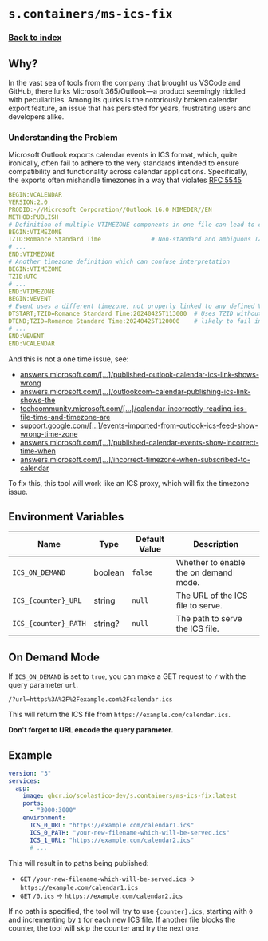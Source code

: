 # `s.containers/ms-ics-fix`

### [Back to index](../../README.md)

## Why?

In the vast sea of tools from the company that brought us VSCode and GitHub, there lurks Microsoft 365/Outlook—a product seemingly riddled with peculiarities. Among its quirks is the notoriously broken calendar export feature, an issue that has persisted for years, frustrating users and developers alike.

### Understanding the Problem

Microsoft Outlook exports calendar events in ICS format, which, quite ironically, often fail to adhere to the very standards intended to ensure compatibility and functionality across calendar applications. Specifically, the exports often mishandle timezones in a way that violates [RFC 5545](https://www.ietf.org/rfc/rfc5545)

```yml
BEGIN:VCALENDAR
VERSION:2.0
PRODID:-//Microsoft Corporation//Outlook 16.0 MIMEDIR//EN
METHOD:PUBLISH
# Definition of multiple VTIMEZONE components in one file can lead to conflicts
BEGIN:VTIMEZONE
TZID:Romance Standard Time              # Non-standard and ambiguous TZID
# ...
END:VTIMEZONE
# Another timezone definition which can confuse interpretation
BEGIN:VTIMEZONE
TZID:UTC
# ...
END:VTIMEZONE
BEGIN:VEVENT
# Event uses a different timezone, not properly linked to any defined VTIMEZONE
DTSTART;TZID=Romance Standard Time:20240425T113000  # Uses TZID without proper global reference,
DTEND;TZID=Romance Standard Time:20240425T120000    # likely to fail in non-Microsoft apps
# ...
END:VEVENT
END:VCALENDAR
```

And this is not a one time issue, see:

- [answers.microsoft.com/[...]/published-outlook-calendar-ics-link-shows-wrong](https://answers.microsoft.com/en-us/outlook_com/forum/all/published-outlook-calendar-ics-link-shows-wrong/5de6c55d-9c46-4e67-ab6a-27873d1bf636)
- [answers.microsoft.com/[...]/outlookcom-calendar-publishing-ics-link-shows-the](https://answers.microsoft.com/en-us/outlook_com/forum/all/outlookcom-calendar-publishing-ics-link-shows-the/44fc0725-fc98-4871-94fc-4799657ed05c)
- [techcommunity.microsoft.com/[...]/calendar-incorrectly-reading-ics-file-time-and-timezone-are](https://techcommunity.microsoft.com/t5/microsoft-365/calendar-incorrectly-reading-ics-file-time-and-timezone-are/m-p/254129)
- [support.google.com/[...]/events-imported-from-outlook-ics-feed-show-wrong-time-zone](https://support.google.com/calendar/thread/253308528/events-imported-from-outlook-ics-feed-show-wrong-time-zone?hl=en)
- [answers.microsoft.com/[...]/published-calendar-events-show-incorrect-time-when](https://answers.microsoft.com/en-us/outlook_com/forum/all/published-calendar-events-show-incorrect-time-when/c8e60444-1d02-45e1-a356-486f5a9370fc)
- [answers.microsoft.com/[...]/incorrect-timezone-when-subscribed-to-calendar](https://answers.microsoft.com/en-us/outlook_com/forum/all/incorrect-timezone-when-subscribed-to-calendar/c20444c1-df78-471d-9524-702f448c7c63)

To fix this, this tool will work like an ICS proxy, which will fix the timezone issue.

## Environment Variables

| Name                        | Type    | Default Value | Description                                             |
|-----------------------------|---------|---------------|---------------------------------------------------------|
| `ICS_ON_DEMAND`             | boolean | `false`       | Whether to enable the on demand mode.                   |
| `ICS_{counter}_URL`         | string  | `null`        | The URL of the ICS file to serve.                       |
| `ICS_{counter}_PATH`        | string? | `null`        | The path to serve the ICS file.                         |

## On Demand Mode

If `ICS_ON_DEMAND` is set to `true`, you can make a GET request to `/` with the query parameter `url`.

```http
/?url=https%3A%2F%2Fexample.com%2Fcalendar.ics
```

This will return the ICS file from `https://example.com/calendar.ics`.

**Don't forget to URL encode the query parameter.**

## Example

```yaml
version: "3"
services:
  app:
    image: ghcr.io/scolastico-dev/s.containers/ms-ics-fix:latest
    ports:
      - "3000:3000"
    environment:
      ICS_0_URL: "https://example.com/calendar1.ics"
      ICS_0_PATH: "your-new-filename-which-will-be-served.ics"
      ICS_1_URL: "https://example.com/calendar2.ics"
      # ...
```

This will result in to paths being published:

- `GET` `/your-new-filename-which-will-be-served.ics` -> `https://example.com/calendar1.ics`
- `GET` `/0.ics` -> `https://example.com/calendar2.ics`

If no path is specified, the tool will try to use `{counter}.ics`, starting with `0` and incrementing by `1` for each new ICS file. If another file blocks the counter, the tool will skip the counter and try the next one.
